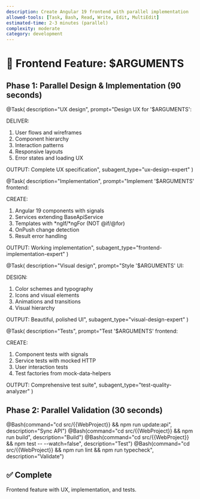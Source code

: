 ```yaml
---
description: Create Angular 19 frontend with parallel implementation
allowed-tools: [Task, Bash, Read, Write, Edit, MultiEdit]
estimated-time: 2-3 minutes (parallel)
complexity: moderate
category: development
---
```


# 🎨 Frontend Feature: $ARGUMENTS

## Phase 1: Parallel Design & Implementation (90 seconds)

@Task(
  description="UX design",
  prompt="Design UX for '$ARGUMENTS':
  
  DELIVER:
  1. User flows and wireframes
  2. Component hierarchy
  3. Interaction patterns
  4. Responsive layouts
  5. Error states and loading UX
  
  OUTPUT: Complete UX specification",
  subagent_type="ux-design-expert"
)

@Task(
  description="Implementation",
  prompt="Implement '$ARGUMENTS' frontend:
  
  CREATE:
  1. Angular 19 components with signals
  2. Services extending BaseApiService
  3. Templates with *ngIf/*ngFor (NOT @if/@for)
  4. OnPush change detection
  5. Result<T> error handling
  
  OUTPUT: Working implementation",
  subagent_type="frontend-implementation-expert"
)

@Task(
  description="Visual design",
  prompt="Style '$ARGUMENTS' UI:
  
  DESIGN:
  1. Color schemes and typography
  2. Icons and visual elements
  3. Animations and transitions
  4. Visual hierarchy
  
  OUTPUT: Beautiful, polished UI",
  subagent_type="visual-design-expert"
)

@Task(
  description="Tests",
  prompt="Test '$ARGUMENTS' frontend:
  
  CREATE:
  1. Component tests with signals
  2. Service tests with mocked HTTP
  3. User interaction tests
  4. Test factories from mock-data-helpers
  
  OUTPUT: Comprehensive test suite",
  subagent_type="test-quality-analyzer"
)

## Phase 2: Parallel Validation (30 seconds)

@Bash(command="cd src/{{WebProject}} && npm run update:api", description="Sync API")
@Bash(command="cd src/{{WebProject}} && npm run build", description="Build")
@Bash(command="cd src/{{WebProject}} && npm test -- --watch=false", description="Test")
@Bash(command="cd src/{{WebProject}} && npm run lint && npm run typecheck", description="Validate")

## ✅ Complete
Frontend feature with UX, implementation, and tests.